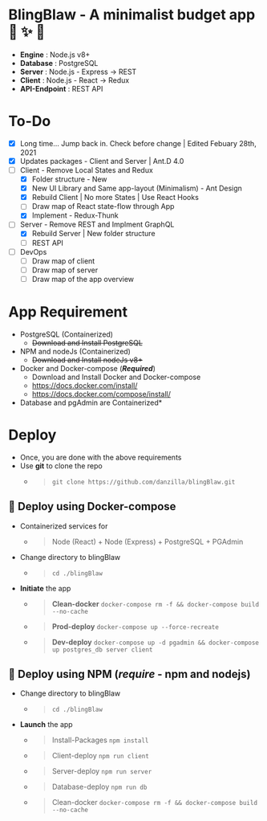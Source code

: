 # BlingBlaw -  A minimalist budget app :sparkling_heart: :sparkles: :tada:
- **Engine**		 : Node.js v8+
- **Database**	 	 : PostgreSQL
- **Server**	 	 : Node.js - Express -> REST
- **Client**	 	 : Node.js - React -> Redux
- **API-Endpoint**	 : REST API

# To-Do
- [x] Long time... Jump back in. Check before change | Edited Febuary 28th, 2021
- [x] Updates packages - Client and Server | Ant.D 4.0 
- [ ] Client - Remove Local States and Redux
	- [x] Folder structure - New
	- [x] New UI Library and Same app-layout (Minimalism) - Ant Design
	- [x] Rebuild Client | No more States | Use React Hooks 
	- [ ] Draw map of React state-flow through App
	- [x] Implement - Redux-Thunk
- [ ] Server - Remove REST and Implment GraphQL
	- [x] Rebuild Server | New folder structure
	- [ ] REST API
- [ ] DevOps
	- [ ] Draw map of client
	- [ ] Draw map of server
	- [ ] Draw map of the app overview

# App Requirement
- PostgreSQL (Containerized)
	- <s>Download and Install PostgreSQL</s>
- NPM and nodeJs (Containerized)
	- <s>Download and Install nodeJs v8+</s>
- Docker and Docker-compose (***Required***)
	- Download and Install Docker and Docker-compose
	- https://docs.docker.com/install/
	- https://docs.docker.com/compose/install/
- Database and pgAdmin are Containerized*

# Deploy 
- Once, you are done with the above requirements
- Use **git** to clone the repo
	- > `git clone https://github.com/danzilla/blingBlaw.git`

## :whale: Deploy using Docker-compose
- Containerized services for
	- > Node (React) + Node (Express) + PostgreSQL + PGAdmin
- Change directory to blingBlaw
	- > `cd ./blingBlaw`
- **Initiate** the app
	- > **Clean-docker** `docker-compose rm -f && docker-compose build --no-cache`
	- > **Prod-deploy** `docker-compose up --force-recreate`
	- > **Dev-deploy** `docker-compose up -d pgadmin && docker-compose up postgres_db server client`

## :nut_and_bolt: Deploy using **NPM** (*require* - npm and nodejs)
- Change directory to blingBlaw
	- > `cd ./blingBlaw`
- **Launch** the app
	- > Install-Packages `npm install`
	- > Client-deploy `npm run client`
	- > Server-deploy `npm run server`
	- > Database-deploy `npm run db`
	- > Clean-docker `docker-compose rm -f && docker-compose build --no-cache`

